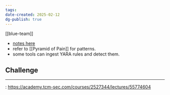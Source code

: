 ```yaml
---
tags: 
date-created: 2025-02-12
dg-publish: true
---
```

[[blue-team]]

- [notes here](obsidian://open?vault=FOCUS&file=Atlas%2FBlue%20Team%2FMalware%2FYARA)
- refer to [[Pyramid of Pain]] for patterns.
- some tools can ingest YARA rules and detect them.

## Challenge
---
: https://academy.tcm-sec.com/courses/2527344/lectures/55774604


